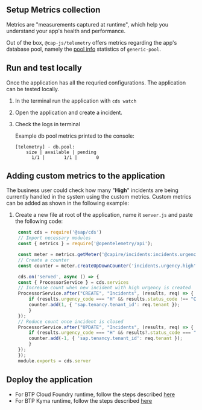 
## Setup  Metrics collection
Metrics are "measurements captured at runtime", which help you understand your app's health and performance.

Out of the box, `@cap-js/telemetry` offers metrics regarding the app's database pool, namely the [pool info](https://www.npmjs.com/package/generic-pool#pool-info) statistics of `generic-pool`.

## Run and test locally
Once the application has all the requried configurations. The application can be tested locally. 

1. In the terminal run the application with `cds watch`
2. Open the application and create a incident. 
3. Check the logs in terminal

    Example db pool metrics printed to the console:
    ```
    [telemetry] - db.pool:
        size | available | pending
          1/1 |       1/1 |       0
    ```

## Adding custom metrics to the application

The business user could check how many "**High**" incidents are being currently handled in the system using the custom metrics.
Custom metrics can be added as shown in the following example:

1. Create a new file at root of the application, name it `server.js` and paste the following code:
   ```js
    const cds = require('@sap/cds')
    // Import necessary modules
    const { metrics } = require('@opentelemetry/api');

    const meter = metrics.getMeter('@capire/incidents:incidents.urgency.high');
    // Create a counter
    const counter = meter.createUpDownCounter('incidents.urgency.high');

    cds.on('served', async () => {
    const { ProcessorService } = cds.services
    // Increase count when new incident with high urgency is created
    ProcessorService.after("CREATE", "Incidents", (results, req) => {
        if (results.urgency_code === "H" && results.status_code !== "C") {
        counter.add(1, { 'sap.tenancy.tenant_id': req.tenant });
        }
    });
    // Reduce count once incident is closed
    ProcessorService.after("UPDATE", "Incidents", (results, req) => {
        if (results.urgency_code === "H" && results?.status_code === "C") {
        counter.add(-1, { 'sap.tenancy.tenant_id': req.tenant });
        }
    });
    });
    module.exports = cds.server
   ```
  

## Deploy the application
- For BTP Cloud Foundry runtime, follow the steps described [here](./4-deploy-to-cf.md) 
- For BTP Kyma runtime, follow the steps described [here](./5-deploy-to-kyma.md)
